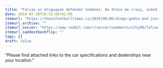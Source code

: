 ```yaml
---
title: "Falcao on Uruguayan defender Giménez: He drove me crazy, asked questions. What car I had, why the flags of Ecuador, Colombia and Venezuela have the same colour and whether September was written with a P or not."
date: 2019-07-20T16:51:02+01:00
itemurl: "https://thesefootballtimes.co/2019/06/06/diego-godin-and-jose-maria-gimenez-why-the-apprentice-is-ready-to-fill-his-masters-boots/"
itemurl_archive: ""
itemurl_soccer: "https://www.reddit.com/r/soccer/comments/c2ty99/falcao_on_uruguayan_defender_gim%C3%A9nez_he_drove_me/"
itemurl_saddestbackflip: ""
tags: []
draft: false
---
```

“Please find attached links to the car specifications and dealerships near your location.”
